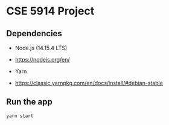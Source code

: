 # CSE 5914 Project

## Dependencies
* Node.js (14.15.4 LTS)
 - https://nodejs.org/en/
* Yarn 
 - https://classic.yarnpkg.com/en/docs/install/#debian-stable

## Run the app
`yarn start`
